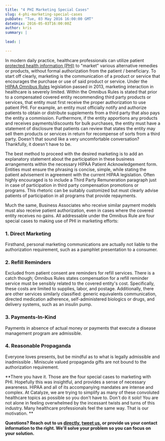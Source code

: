```yaml
---
title: "4 PHI Marketing Special Cases"
slug: 4-phi-marketing-special-cases
pubDate: "Tue, 03 May 2016 16:00:00 GMT"
dateUnix: 2016-05-03T16:00:00Z
author: kris
summary: |
    
lead: |
    
---
```

In modern daily practice, healthcare professionals can utilize patient [protected health information (PHI)][1] to "market" various alternative remedies or products, without formal authorization from the patient / beneficiary. To start off clearly, marketing is the communication of a product or service that encourages the purchase or use of said product or service. Under the [HIPAA Omnibus Rules][2] legislation passed in 2013, marketing interaction in healthcare is severely limited. Within the Omnibus Rules is stated that prior to a compensated covered entity recommending third party products or services, that entity must first receive the proper authorization to use patient PHI. For example, an entity must officially notify and authorize patients to obtain or distribute supplements from a third party that also pays the entity a commission. Furthermore, if the entity apportions any products and receives payments/discounts for bulk purchases, the entity must have a statement of disclosure that patients can review that states the entity may sell them products or services in return for recompense of sorts from a third party. Doesn't that sound like a very uncomfortable conversation? Thankfully, it doesn't have to be.

The best method to proceed with the desired marketing is to add an explanatory statement about the participation in these business arrangements within the necessary HIPAA Patient Acknowledgement form. Entities must ensure the phrasing is concise, simple, while stating the patient advisement in agreement with the current HIPAA legislation. Often highly encouraged is to include a Third Party Remuneration paragraph just in case of participation in third party compensation promotions or programs. This rhetoric can be suitably customized but must clearly advise patients of participation in all programs that provide repayments.

Much the same, Business Associates who receive similar payment models must also receive patient authorization, even in cases where the covered entity receives no gains. All addressable under the Omnibus Rule are four special cases to making use of PHI in marketing efforts:

### 1. Direct Marketing

Firsthand, personal marketing communications are actually not liable to the authorization requirement, such as a pamphlet presentation to a consumer.

### 2. Refill Reminders

Excluded from patient consent are reminders for refill services. There is a catch though; Omnibus Rules states compensation for a refill reminder service must be sensibly related to the covered entity's cost. Specifically, these costs are limited to supplies, labor, and postage. Additionally, there are other services similarly classified: generic equivalents communication, directed medication adherence, self-administered biologics or drugs, and delivery systems, such as an insulin pump.

### 3. Payments-In-Kind

Payments in absence of actual money or payments that execute a disease management program are admissible.

### 4. Reasonable Propaganda

Everyone loves presents, but be mindful as to what is legally admissible and inadmissible . Miniscule valued propaganda gifts are not bound to the authorization requirement.

**There you have it. Those are the four special cases to marketing with PHI. Hopefully this was insightful, and provides a sense of necessary awareness. HIPAA and all of its accompanying mandates are intense and complex. At Catalyze, we are trying to simplify as many of these convoluted healthcare topics as possible so you don't have to. Don't do it solo! You are not alone in feeling overwhelmed by the incessant twists and turns of this industry. Many healthcare professionals feel the same way. That is our motivation. **

**Questions? Reach out to us [directly][3], [tweet us][4], or provide us your contact information to the right. We'll solve your problem so you can focus on your solution.**

[1]: https://catalyze.io/learn/what-is-protected-health-information-or-phi
[2]: http://content.catalyze.io/blog/three-hipaa-omnibus-rule-essentials-for-it-security
[3]: mailto:hello%40catalyze.io
[4]: https://twitter.com/catalyzeio

